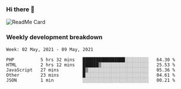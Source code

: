 ### Hi there 👋

<!--
**itzcy/itzcy** is a ✨ _special_ ✨ repository because its `README.md` (this file) appears on your GitHub profile.

Here are some ideas to get you started:

- 🔭 I’m currently working on ...
- 🌱 I’m currently learning ...
- 👯 I’m looking to collaborate on ...
- 🤔 I’m looking for help with ...
- 💬 Ask me about ...
- 📫 How to reach me: ...
- 😄 Pronouns: ...
- ⚡ Fun fact: ...
-->
![ReadMe Card](https://github-readme-stats.vercel.app/api?username=itzcy&show_icons=true&title_color=2d3198&icon_color=797cb8&text_color=24292e&bg_color=f6f8fa)

### Weekly development breakdown
<!--START_SECTION:waka-->
```text
Week: 02 May, 2021 - 09 May, 2021

PHP          5 hrs 32 mins   ████████████████░░░░░░░░░   64.30 % 
HTML         2 hrs 12 mins   ██████▒░░░░░░░░░░░░░░░░░░   25.53 % 
JavaScript   27 mins         █▒░░░░░░░░░░░░░░░░░░░░░░░   05.36 % 
Other        23 mins         █░░░░░░░░░░░░░░░░░░░░░░░░   04.61 % 
JSON         1 min           ░░░░░░░░░░░░░░░░░░░░░░░░░   00.21 % 
```
<!--END_SECTION:waka-->
